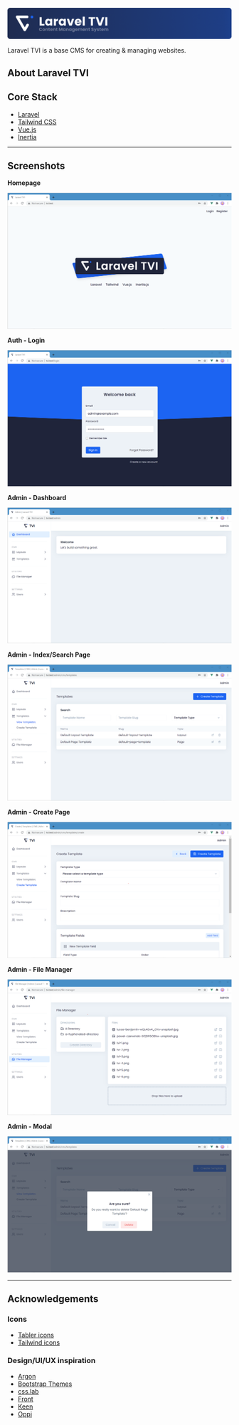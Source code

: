 [![Laravel TVI](https://raw.githubusercontent.com/LiamThursfield/laravel-tvi/master/.github/readme-header.png)](https://tvi.liamthursfield.test)

Laravel TVI is a base CMS for creating & managing websites.


## About Laravel TVI

## Core Stack
- [Laravel](https://laravel.com/)
- [Tailwind CSS](https://tailwindcss.com/)
- [Vue.js](https://vuejs.org/)
- [Inertia](https://inertiajs.com/)


---------


## Screenshots

**Homepage**

![Homepage](https://raw.githubusercontent.com/LiamThursfield/laravel-tvi/master/.github/screenshots/app_home.png)

**Auth - Login**

![Auth - Login](https://raw.githubusercontent.com/LiamThursfield/laravel-tvi/master/.github/screenshots/login.png)

**Admin - Dashboard**

![Admin - Dashboard](https://raw.githubusercontent.com/LiamThursfield/laravel-tvi/master/.github/screenshots/admin_dashboard.png)

**Admin - Index/Search Page**

![Admin - Index/Search Page](https://raw.githubusercontent.com/LiamThursfield/laravel-tvi/master/.github/screenshots/admin_index.png)

**Admin - Create Page**

![Admin - Create Page](https://raw.githubusercontent.com/LiamThursfield/laravel-tvi/master/.github/screenshots/admin_create.png)

**Admin - File Manager**

![Admin - File Manager](https://raw.githubusercontent.com/LiamThursfield/laravel-tvi/master/.github/screenshots/admin_filemanager.png)

**Admin - Modal**

![Admin - Modal](https://raw.githubusercontent.com/LiamThursfield/laravel-tvi/master/.github/screenshots/admin_modal.png)

---------


## Acknowledgements

### Icons
- [Tabler icons](https://github.com/tabler/tabler-icons)
- [Tailwind icons](https://tailwindcss.com/docs)

### Design/UI/UX inspiration
- [Argon](https://demos.creative-tim.com/argon-dashboard-pro/pages/dashboards/dashboard.html)
- [Bootstrap Themes](https://themes.getbootstrap.com/)
- [css.lab](https://csslab.app/)
- [Front](https://htmlstream.com/front-dashboard/index.html)
- [Keen](https://preview.keenthemes.com/keen/demo1/index.html)
- [Oppi](https://droitthemes.com/wp/oppi/)
